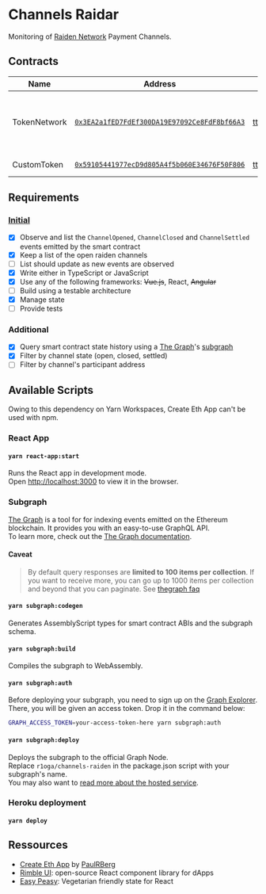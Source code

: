 # Channels Raidar

Monitoring of [Raiden Network](https://raiden.network/) Payment Channels.

## Contracts

|Name|Address|ABI|Network|Description|
|--|--|--|--|--|
|TokenNetwork|[`0x3EA2a1fED7FdEf300DA19E97092Ce8FdF8bf66A3`](https://goerli.etherscan.io/address/0x3EA2a1fED7FdEf300DA19E97092Ce8FdF8bf66A3)|[tttNetwork.json](./packages/contracts/src/abi/tttNetwork.json)|Goerli|Raiden Network's TokenNetwork contract for the TTT ERC-20 token
|CustomToken|[`0x59105441977ecD9d805A4f5b060E34676F50F806`](https://goerli.etherscan.io/address/0x59105441977ecd9d805a4f5b060e34676f50f806)|[tttErc20.json](./packages/contracts/src/abi/tttErc20.json)|Goerli|ERC20 Token Contract|

## Requirements
### [Initial](https://gist.github.com/r1oga/3d2749210a994749b57a39695fdf81e9)
- [x] Observe and list the `ChannelOpened`, `ChannelClosed` and `ChannelSettled` events emitted by the smart contract
- [x] Keep a list of the open raiden channels
- [ ] List should update as new events are observed
- [x] Write either in TypeScript or JavaScript
- [x] Use any of the following frameworks: ~~Vue.js~~, React, ~~Angular~~
- [ ] Build using a testable architecture
- [x] Manage state
- [ ] Provide tests

### Additional
- [x] Query smart contract state history using a [The Graph](https://thegraph.com/)'s [subgraph](https://thegraph.com/explorer/subgraph/r1oga/raiden-channels)
- [x] Filter by channel state (open, closed, settled)
- [ ] Filter by channel's participant address

## Available Scripts
Owing to this dependency on Yarn Workspaces, Create Eth App can't be used with npm.
### React App

#### `yarn react-app:start`

Runs the React app in development mode.  
Open [http://localhost:3000](http://localhost:3000) to view it in the browser.

<!-- #### `yarn react-app:test`

Runs the React test watcher in an interactive mode.<br>
By default, runs tests related to files changed since the last commit.

[Read more about testing React.](https://facebook.github.io/create-react-app/docs/running-tests) -->

<!-- #### `yarn react-app:build`

Builds the React app for production to the `build` folder.<br />
It correctly bundles React in production mode and optimizes the build for the best performance.

The build is minified and the filenames include the hashes.<br />
Your app is ready to be deployed!

See the React documentation on [deployment](https://facebook.github.io/create-react-app/docs/deployment) for more information.

#### `yarn react-app:eject`

**Note: this is a one-way operation. Once you `react-app:eject`, you can’t go back!**

If you aren’t satisfied with the build tool and configuration choices, you can `eject` the React app at any time. This command will
remove the single build dependency from your React package.

Instead, it will copy all the configuration files and the transitive dependencies (Webpack, Babel, ESLint, etc) right
into the `react-app` package so you have full control over them. All of the commands except `react-app:eject` will still work,
but they will point to the copied scripts so you can tweak them. At this point you’re on your own.

You don’t have to ever use `react-app:eject`. The curated feature set is suitable for small and middle deployments, and you shouldn’t feel obligated to use this feature. However we understand that this tool wouldn’t be useful if you couldn’t customize it when you are ready for it. -->

### Subgraph

[The Graph](https://thegraph.com/) is a tool for for indexing events emitted on the Ethereum blockchain. It provides you with an easy-to-use GraphQL API.  
To learn more, check out the [The Graph documentation](https://thegraph.com/docs).
#### Caveat
> By default query responses are **limited to 100 items per collection**. If you want to receive more, you can go up to 1000 items per collection and beyond that you can paginate.
See [thegraph faq](https://thegraph.com/docs/quick-start#faq)

#### `yarn subgraph:codegen`

Generates AssemblyScript types for smart contract ABIs and the subgraph schema.

#### `yarn subgraph:build`

Compiles the subgraph to WebAssembly.

#### `yarn subgraph:auth`

Before deploying your subgraph, you need to sign up on the
[Graph Explorer](https://thegraph.com/explorer/). There, you will be given an access token. Drop it in the command
below:

```sh
GRAPH_ACCESS_TOKEN=your-access-token-here yarn subgraph:auth
```

#### `yarn subgraph:deploy`

Deploys the subgraph to the official Graph Node.  
Replace `r1oga/channels-raiden` in the package.json script with your subgraph's name.  
You may also want to [read more about the hosted service](https://thegraph.com/docs/quick-start#hosted-service).

### Heroku deployment
#### `yarn deploy`

## Ressources

- [Create Eth App](https://github.com/paulrberg/create-eth-app) by [PaulRBerg](https://github.com/paulrberg)
- [Rimble UI](https://rimble.consensys.design/): open-source React component library for dApps
- [Easy Peasy](https://easy-peasy.now.sh/): Vegetarian friendly state for React 
